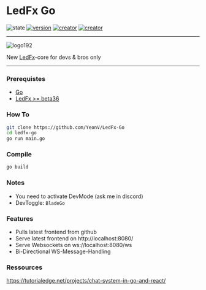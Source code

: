 # LedFx Go

![state](https://img.shields.io/badge/STATE-alpha-blue.svg?logo=github&logoColor=white) [![version](https://img.shields.io/badge/VERSION-v0.0.1-blue.svg?logo=github&logoColor=white)](https://github.com/YeonV) [![creator](https://img.shields.io/badge/CREATOR-Yeon-blue.svg?logo=github&logoColor=white)](https://github.com/YeonV) [![creator](https://img.shields.io/badge/A.K.A-Blade-darkred.svg?logo=github&logoColor=white)](https://github.com/YeonV)

---

![logo192](https://user-images.githubusercontent.com/28861537/119760144-c5126680-bea9-11eb-991a-c08eedbc5929.png)

New [LedFx](https://github.com/LedFx/LedFx)-core for devs & bros only

---

### Prerequistes

- [Go](https://go.dev/doc/install)
- [LedFx >= beta36](https://my.ledfx.app/downloads/)

### How To

```sh
git clone https://github.com/YeonV/LedFx-Go
cd ledfx-go
go run main.go
```


### Compile

```sh
go build
```

### Notes

- You need to activate DevMode (ask me in discord)
- DevToggle: `BladeGo`

### Features

- Pulls latest frontend from github
- Serve latest frontend on http://localhost:8080/
- Serve Websockets on ws://localhost:8080/ws
- Bi-Directional WS-Message-Handling

### Ressources
https://tutorialedge.net/projects/chat-system-in-go-and-react/
